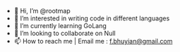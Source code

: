 - 👋 Hi, I’m @rootmap
- 👀 I’m interested in writing code in different languages
- 🌱 I’m currently learning GoLang
- 💞️ I’m looking to collaborate on Null
- 📫 How to reach me | Email me : f.bhuyian@gmail.com

<!---
rootmap/rootmap is a ✨ special ✨ repository because its `README.md` (this file) appears on your GitHub profile.
You can click the Preview link to take a look at your changes.
--->

